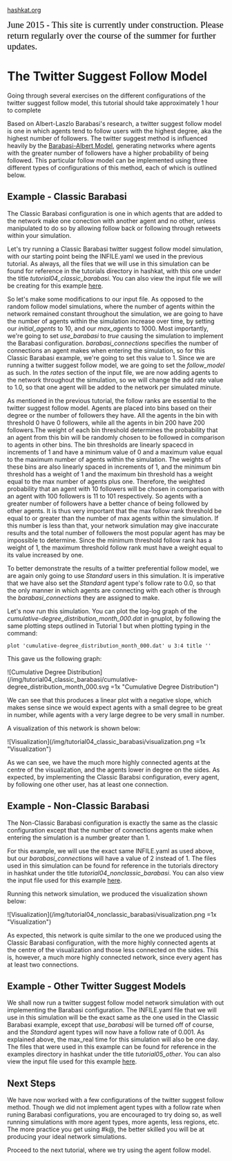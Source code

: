 [hashkat.org](http://hashkat.org)

<span style="color:black; font-family:Georgia; font-size:1.5em;">June 2015 - This site is currently under construction. Please return regularly over the course of the summer for further updates. </span>

# The Twitter Suggest Follow Model

Going through several exercises on the different configurations of the twitter suggest follow model, this tutorial should take approximately 1 hour to complete

Based on Albert-Laszlo Barabasi's research, a twitter suggest follow model is one in which agents tend to follow users with the highest degree, aka the highest number of followers.
The twitter suggest method is influenced heavily by the [Barabasi-Albert Model](http://en.wikipedia.org/wiki/Barab%C3%A1si%E2%80%93Albert_model), generating networks
where agents with the greater number of followers have a higher probability of being followed.
This particular follow model can be implemented using three different types of configurations of this method, each of which is outlined below.

## Example - Classic Barabasi

The Classic Barabasi configuration is one in which agents that are added to the network make one conection with another agent and no other, unless manipulated to do so by allowing follow back or
following through retweets within your simulation.

Let's try running a Classic Barabasi twitter suggest follow model simulation, with our starting point being the INFILE.yaml we used in the previous tutorial.
As always, all the files that we will use in this simulation can be found for reference in the tutorials directory in hashkat, with this one under the title *tutorial04_classic_barabasi*.
You can also view the input file we will be creating for this example [here](https://github.com/hashkat/hashkat/blob/master/tutorials/tutorial04_classic_barabasi/INFILE.yaml).

So let's make some modifications to our input file. As opposed to the random follow model simulations, where the number of agents within the network remained constant throughout the simulation,
we are going to have the number of agents within the simulation increase over time, by setting our *initial_agents* to 10, and our *max_agents* to 1000.
Most importantly, we're going to set *use_barabasi* to *true* causing the simulation to implement the Barabasi configuration.
*barabasi_connections* specifies the number of connections an agent makes when entering the simulation, so for this Classic Barabasi example, we're going to set this value to 1.
Since we are running a twitter suggest follow model, we are going to set the *follow_model* as such. In the *rates* section of the input file, we are now adding agents to the network throughout the simulation,
so we will change the add rate value to 1.0, so that one agent will be added to the network per simulated minute.

As mentioned in the previous tutorial, the follow ranks are essential to the twitter suggest follow model. Agents are placed into bins based on their degree or the number of followers they have.
All the agents in the bin with threshold 0 have 0 followers, while all the agents in bin 200 have 200 followers.The weight of each bin threshold determines the probability that an agent from this bin
will be randomly chosen to be followed in comparison to agents in other bins. The bin thresholds are linearly spacecd in increments of 1 and have a minimum value of 0 and a maximum value equal to the maximum
number of agents within the simulation. The weights of these bins are also linearly spaced in increments of 1, and the minimum bin threshold has a weight of 1 and the maximum bin threshold has a weight
equal to the max number of agents plus one. Therefore, the weighted probability that an agent with 10 followers will be chosen in comparison with an agent with 100 followers is 11 to 101 respectively. So
agents with a greater number of followers have a better chance of being followed by other agents. It is thus very important that the max follow rank threshold be equal to or greater than the number of max agents
within the simulation. If this number is less than that, your network simulation may give inaccurate results and the total number of followers the most popular agent has may be impossible to determine. Since the
minimum threshold follow rank has a weight of 1, the maximum threshold follow rank must have a weight equal to its value increased by one. 

To better demonstrate the results of a twitter preferential follow model, we are again only going to use *Standard* users in this simulation. It is imperative that we have also set the *Standard* agent type's follow rate to 0.0,
so that the only manner in which agents are connecting with each other is through the *barabasi_connections* they are assigned to make.

Let's now run this simulation. You can plot the log-log graph of the *cumulative-degree_distribution_month_000.dat* in gnuplot, by following the same plotting steps outlined in Tutorial 1 but when plotting typing in
the command:

`plot 'cumulative-degree_distribution_month_000.dat' u 3:4 title ''`

This gave us the following graph:

![Cumulative Degree Distribution](/img/tutorial04_classic_barabasi/cumulative-degree_distribution_month_000.svg =1x  "Cumulative Degree Distribution")

We can see that this produces a linear plot with a negative slope, which makes sense since we would expect agents with a small degree to be great in number, while agents with a very large degree to
be very small in number.

A visualization of this network is shown below:

![Visualization](/img/tutorial04_classic_barabasi/visualization.png =1x  "Visualization")

As we can see, we have the much more highly connected agents at the centre of the visualization, and the agents lower in degree on the sides. As expected, by implementing the Classic Barabsi configuration,
every agent, by following one other user, has at least one connection.

## Example - Non-Classic Barabasi

The Non-Classic Barabasi configuration is exactly the same as the classic configuration except that the number of connections agents make when entering the simulation is a number greater than 1.

For this example, we will use the exact same INFILE.yaml as used above, but our *barabasi_connections* will have a value of 2 instead of 1. 
The files used in this simulation can be found for reference in the tutorials directory in hashkat under the title *tutorial04_nonclassic_barabasi*.
You can also view the input file used for this example [here](https://github.com/hashkat/hashkat/blob/master/tutorials/tutorial04_nonclassic_barabasi/INFILE.yaml).

Running this network simulation, we produced the visualization shown below:

![Visualization](/img/tutorial04_nonclassic_barabasi/visualization.png =1x "Visualization")

As expected, this network is quite similar to the one we produced using the Classic Barabasi configuration, with the more highly connected agents at
the centre of the visualization and those less connected on the sides. This is, however, a much more highly connected network, since every
agent has at least two connections.

## Example - Other Twitter Suggest Models

We shall now run a twitter suggest follow model network simulation with out implementing the Barabasi configuration. The INFILE.yaml file that we will use in this simulation will be the
exact same as the one used in the Classic Barabasi example, except that *use_barabasi* will be turned off of course, and the *Standard* agent types will now have a follow rate of 0.001. As explained above,
the max_real time for this simulation will also be one day.
The files that were used in this example can be found for reference in the examples directory in hashkat under the title *tutorial05_other*.
You can also view the input file used for this example [here](https://github.com/hashkat/hashkat/blob/master/examples/tutorial05_other/INFILE.yaml).

## Next Steps

We have now worked with a few configurations of the twitter suggest follow method. Though we did not implement agent types with a follow rate when runing Barabasi configurations,
you are encouraged to try doing so, as well running simulations with more agent types, more agents, less regions, etc. The more practice you get using #k@, the better skilled you will be at
producing your ideal network simulations.

Proceed to the next tutorial, where we try using the agent follow model.
